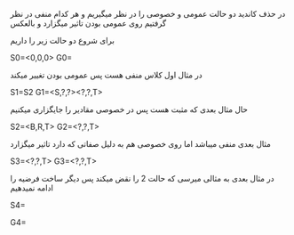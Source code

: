 در حذف کاندید دو حالت عمومی و خصوصی را در نظر میگیریم و هر کدام منفی در نظر گرفتیم روی عمومی بودن تاثیر میگزارد و بالعکس

برای شروع دو حالت زیر را داریم

S0=<0,0,0>
G0=<?,?,?>

در مثال اول کلاس منفی هست پس عمومی بودن تغییر میکند

S1=S2
G1=<S,?,?><?,B,?><?,?,T>

حال مثال بعدی که  مثبت هست پس در خصوصی مقادیر را جایگزاری میکنیم

S2=<B,R,T>
G2=<?,?,T>

مثال بعدی منفی میباشد اما روی خصوصی هم به دلیل صفاتی که دارد تاثیر میگزارد

S3=<?,?,T>
G3=<?,?,T>

در مثال بعدی به مثالی میرسی که حالت 2 را نقض میکند پس دیگر ساخت فرضیه را ادامه نمیدهیم

S4=<?,?,?>

G4=<?,?,?>
